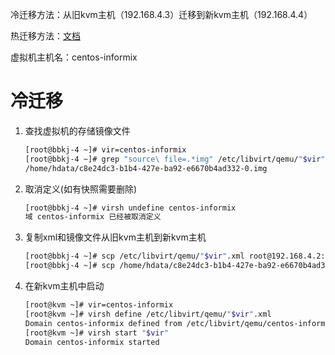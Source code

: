 冷迁移方法：从旧kvm主机（192.168.4.3）迁移到新kvm主机（192.168.4.4）

热迁移方法：[文档](https://blog.51cto.com/u_13972012/2481525)

虚拟机主机名：centos-informix

# 冷迁移

1. 查找虚拟机的存储镜像文件

   ```bash
   [root@bbkj-4 ~]# vir=centos-informix
   [root@bbkj-4 ~]# grep "source\ file=.*img" /etc/libvirt/qemu/"$vir".xml | grep "/.*img" -o
   /home/hdata/c8e24dc3-b1b4-427e-ba92-e6670b4ad332-0.img
   ```

2. 取消定义(如有快照需要删除)

   ```bash
   [root@bbkj-4 ~]# virsh undefine centos-informix
   域 centos-informix 已经被取消定义
   ```

3. 复制xml和镜像文件从旧kvm主机到新kvm主机

   ```bash
   [root@bbkj-4 ~]# scp /etc/libvirt/qemu/"$vir".xml root@192.168.4.2:/etc/libvirt/qemu/"$vir".xml
   [root@bbkj-4 ~]# scp /home/hdata/c8e24dc3-b1b4-427e-ba92-e6670b4ad332-0.img root@192.168.4.2:/home/hdata
   ```

4. 在新kvm主机中启动

   ```bash
   [root@kvm ~]# vir=centos-informix
   [root@kvm ~]# virsh define /etc/libvirt/qemu/"$vir".xml
   Domain centos-informix defined from /etc/libvirt/qemu/centos-informix.xml
   [root@kvm ~]# virsh start "$vir"
   Domain centos-informix started
   ```

   

   